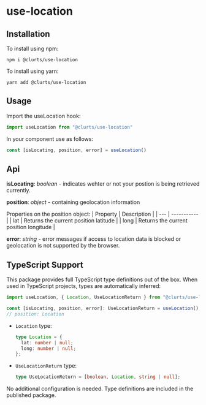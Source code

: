 # use-location

## __Installation__

To install using npm: 
```
npm i @clurts/use-location
``` 
To install using yarn:
```
yarn add @clurts/use-location
```

## __Usage__
Import the useLocation hook:
```js
import useLocation from "@clurts/use-location"
```

In your component use as follows: 
```js
const [isLocating, position, error] = useLocation()
```

## __Api__
__isLocating__: *boolean* - indicates wehter or not your postion is being retrieved currently.

__position__: *object* - containing geolocation information

Properties on the position object: 
| Property | Description |
| --- | ----------- |
| lat | Returns the current position latitude |
| long | Returns the current position longitude |

__error__: *string* - error messages if access to location data is blocked or geolocation is not supported by the browser.

## __TypeScript Support__

This package provides full TypeScript type definitions out of the box. When used in TypeScript projects, types are automatically inferred:

```ts
import useLocation, { Location, UseLocationReturn } from "@clurts/use-location";

const [isLocating, position, error]: UseLocationReturn = useLocation();
// position: Location
```

- `Location` type:
  ```ts
  type Location = {
    lat: number | null;
    long: number | null;
  };
  ```
- `UseLocationReturn` type:
  ```ts
  type UseLocationReturn = [boolean, Location, string | null];
  ```

No additional configuration is needed. Type definitions are included in the published package.